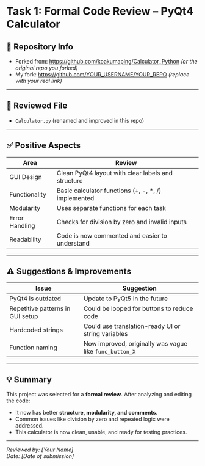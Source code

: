 # Task 1: Formal Code Review – PyQt4 Calculator

## 📌 Repository Info
- Forked from: https://github.com/koakumaping/Calculator_Python *(or the original repo you forked)*
- My fork: https://github.com/YOUR_USERNAME/YOUR_REPO *(replace with your real link)*

---

## 📂 Reviewed File
- `Calculator.py` (renamed and improved in this repo)

---

## ✅ Positive Aspects

| Area         | Review |
|--------------|--------|
| GUI Design   | Clean PyQt4 layout with clear labels and structure |
| Functionality| Basic calculator functions (+, -, *, /) implemented |
| Modularity   | Uses separate functions for each task |
| Error Handling | Checks for division by zero and invalid inputs |
| Readability  | Code is now commented and easier to understand |

---

## ⚠️ Suggestions & Improvements

| Issue | Suggestion |
|-------|------------|
| PyQt4 is outdated | Update to PyQt5 in the future |
| Repetitive patterns in GUI setup | Could be looped for buttons to reduce code |
| Hardcoded strings | Could use translation-ready UI or string variables |
| Function naming | Now improved, originally was vague like `func_button_X` |

---

## 💡 Summary

This project was selected for a **formal review**. After analyzing and editing the code:
- It now has better **structure, modularity, and comments**.
- Common issues like division by zero and repeated logic were addressed.
- This calculator is now clean, usable, and ready for testing practices.

---

_Reviewed by: [Your Name]  
Date: [Date of submission]_
